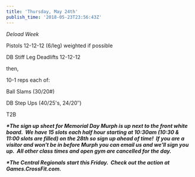 ```yaml
---
title: 'Thursday, May 24th'
publish_time: '2018-05-23T23:56:43Z'
---
```


*Deload Week*

Pistols 12-12-12 (6/leg) weighted if possible

DB Stiff Leg Deadlifts 12-12-12

then,

10-1 reps each of:

Ball Slams (30/20\#)

DB Step Ups (40/25's, 24/20″)

T2B

***\*The sign up sheet for Memorial Day Murph is up next to the front
white board.  We have 15 slots each half hour starting at 10:30am (10:30
& 11:00 slots are filled) on the 28th so sign up ahead of time!  If you
are a visitor and won't be in before Murph you can email us and we'll
sign you up.  All other class times and open gym are cancelled for the
day.***

***\*The Central Regionals start this Friday.  Check out the action at
Games.CrossFit.com.***
